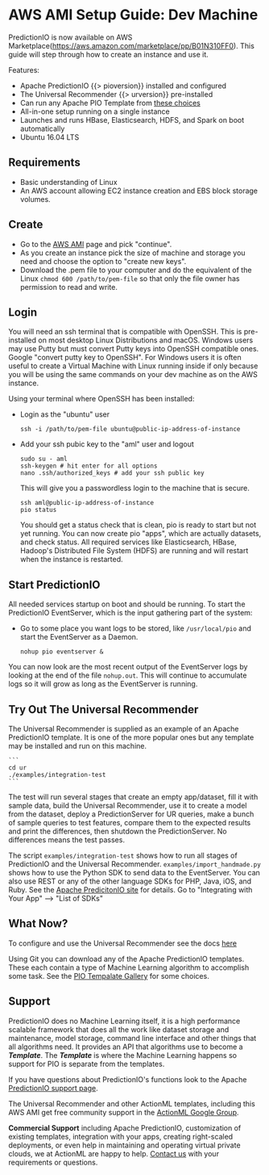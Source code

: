 # AWS AMI Setup Guide: Dev Machine

PredictionIO is now available on AWS Marketplace(https://aws.amazon.com/marketplace/pp/B01N310FF0). This guide will step through how to create an instance and use it.

Features: 

 -  Apache PredictionIO {{> pioversion}} installed and configured
 -  The Universal Recommender {{> urversion}} pre-installed
 -  Can run any Apache PIO Template from [these choices](http://predictionio.incubator.apache.org/gallery/template-gallery/)
 -  All-in-one setup running on a single instance
 -  Launches and runs HBase, Elasticsearch, HDFS, and Spark on boot automatically
 -  Ubuntu 16.04 LTS

## Requirements

 - Basic understanding of Linux
 - An AWS account allowing EC2 instance creation and EBS block storage volumes. 

## Create

 - Go to the [AWS AMI](https://aws.amazon.com/marketplace/pp/B01N310FF0) page and pick "continue".
 - As you create an instance pick the size of machine and storage you need and choose the option to "create new keys". 
 - Download the .pem file to your computer and do the equivalent of the Linux `chmod 600 /path/to/pem-file` so that only the file owner has permission to read and write.

## Login

You will need an ssh terminal that is compatible with OpenSSH. This is pre-installed on most desktop Linux Distributions and macOS. Windows users may use Putty but must convert Putty keys into OpenSSH compatible ones. Google "convert putty key to OpenSSH". For Windows users it is often useful to create a Virtual Machine with Linux running inside if only because you will be using the same commands on your dev machine as on the AWS instance.

Using your terminal where OpenSSH has been installed:

 - Login as the "ubuntu" user
 
   ```
   ssh -i /path/to/pem-file ubuntu@public-ip-address-of-instance
   ```

 - Add your ssh pubic key to the "aml" user and logout

   ```
   sudo su - aml
   ssh-keygen # hit enter for all options
   nano .ssh/authorized_keys # add your ssh public key
   ```
   
   This will give you a passwordless login to the machine that is secure.
   
   ```
   ssh aml@public-ip-address-of-instance
   pio status
   ```
   
   You should get a status check that is clean, pio is ready to start but not yet running. You can now create pio "apps", which are actually datasets, and check status. All required services like Elasticsearch, HBase, Hadoop's Distributed File System (HDFS) are running and will restart when the instance is restarted.

## Start PredictionIO 

All needed services startup on boot and should be running. To start the PredictionIO EventServer, which is the input gathering part of the system:

 - Go to some place you want logs to be stored, like `/usr/local/pio` and start the EventServer as a Daemon.

    ```
    nohup pio eventserver &
    ```

You can now look are the most recent output of the EventServer logs by looking at the end of the file `nohup.out`. This will continue to accumulate logs so it will grow as long as the EventServer is running.

## Try Out The Universal Recommender

The Universal Recommender is supplied as an example of an Apache PredictionIO template. It is one of the more popular ones but any template may be installed and run on this machine.

    ```
    cd ur
    ./examples/integration-test
    ```
    
The test will run several stages that create an empty app/dataset, fill it with sample data, build the Universal Recommender, use it to create a model from the dataset, deploy a PredictionServer for UR queries, make a bunch of sample queries to test features, compare them to the expected results and print the differences, then shutdown the PredictionServer. No differences means the test passes.

The script `examples/integration-test` shows how to run all stages of PredictionIO and the Universal Recommender. `examples/import_handmade.py` shows how to use the Python SDK to send data to the EventServer. You can also use REST or any of the other language SDKs for PHP, Java, iOS, and Ruby. See the [Apache PredicitonIO site](http://predictionio.incubator.apache.org/) for details. Go to "Integrating with Your App" &mdash;> "List of SDKs"

## What Now?

To configure and use the Universal Recommender see the docs [here](/docs/ur)

Using Git you can download any of the Apache PredictionIO templates. These each contain a type of Machine Learning algorithm to accomplish some task. See the [PIO Tempalate Gallery](http://predictionio.incubator.apache.org/gallery/template-gallery/) for some choices.

## Support

PredictionIO does no Machine Learning itself, it is a high performance scalable framework that does all the work like dataset storage and maintenance, model storage, command line interface and other things that all algorithms need. It provides an API that algorithms use to become a ***Template***. The ***Template*** is where the Machine Learning happens so support for PIO is separate from the templates.

If you have questions about PredictionIO's functions look to the Apache [PredictionIO support page](http://predictionio.incubator.apache.org/support/).

The Universal Recommender and other ActionML templates, including this AWS AMI get free community support in the [ActionML Google Group](https://groups.google.com/forum/#!forum/actionml-user).

**Commercial Support** including Apache PredictionIO, customization of existing templates, integration with your apps, creating right-scaled deployments, or even help in maintaining and operating virtual private clouds, we at ActionML are happy to help. [Contact us](http://actionml.com#contact) with your requirements or questions.
